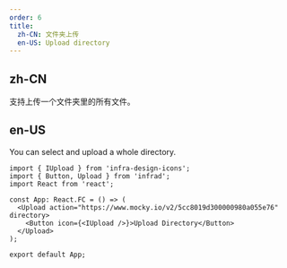 ```yaml
---
order: 6
title:
  zh-CN: 文件夹上传
  en-US: Upload directory
---
```


## zh-CN

支持上传一个文件夹里的所有文件。

## en-US

You can select and upload a whole directory.

```tsx
import { IUpload } from 'infra-design-icons';
import { Button, Upload } from 'infrad';
import React from 'react';

const App: React.FC = () => (
  <Upload action="https://www.mocky.io/v2/5cc8019d300000980a055e76" directory>
    <Button icon={<IUpload />}>Upload Directory</Button>
  </Upload>
);

export default App;
```
